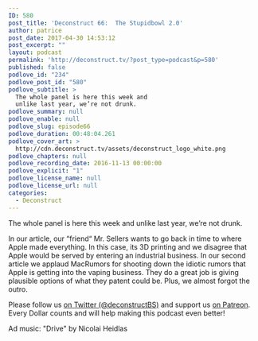 ```yaml
---
ID: 580
post_title: 'Deconstruct 66:  The Stupidbowl 2.0'
author: patrice
post_date: 2017-04-30 14:53:12
post_excerpt: ""
layout: podcast
permalink: 'http://deconstruct.tv/?post_type=podcast&p=580'
published: false
podlove_id: "234"
podlove_post_id: "580"
podlove_subtitle: >
  The whole panel is here this week and
  unlike last year, we’re not drunk.
podlove_summary: null
podlove_enable: null
podlove_slug: episode66
podlove_duration: 00:48:04.261
podlove_cover_art: >
  http://cdn.deconstruct.tv/assets/deconstruct_logo_white.png
podlove_chapters: null
podlove_recording_date: 2016-11-13 00:00:00
podlove_explicit: "1"
podlove_license_name: null
podlove_license_url: null
categories:
  - Deconstruct
---
```

<p>The whole panel is here this week and unlike last year, we’re not drunk.</p>
<p>In our article, our “friend“ Mr. Sellers wants to go back in time to where Apple made everything.  In this case, its 3D printing and we disagree that Apple would be served by entering an industrial business.  In our second article we applaud MacRumors for shooting down the idiotic rumors that Apple is getting into the vaping business. They do a great job is giving plausible options of what they patent could be.  Plus, we almost forgot the outro.</p>
<p>
Please follow us <a href="http://twitter.com/deconstructBS">on Twitter (@deconstructBS)</a> and support us <a href="http://patreon.com/deconstruct">on Patreon</a>. Every Dollar counts and will help making this podcast even better!
</p>
<p>Ad music: "Drive" by Nicolai Heidlas</p>